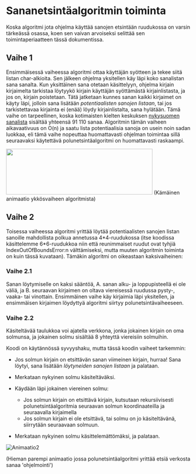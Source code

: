 # Sananetsintäalgoritmin toiminta

Koska algoritmi jota ohjelma käyttää sanojen etsintään ruudukossa on varsin tärkeässä osassa, koen sen vaivan arvoiseksi selittää sen toimintaperiaatteen tässä dokumentissa.

## Vaihe 1

Ensimmäisessä vaiheessa algoritmi ottaa käyttäjän syötteen ja tekee siitä listan char-alkioita. Sen jälkeen ohjelma yksitellen käy läpi koko sanalistan sana sanalta. Kun yksittäinen sana otetaan käsittelyyn, ohjelma kirjain kirjaimelta tarkistaa löytyykö kirjain käyttäjän syöttämästä kirjainlistasta, ja jos on, kirjain poistetaan. Tätä jatketaan kunnes sanan kaikki kirjaimet on käyty läpi, jolloin sana lisätään *potentiaalisten sanojen listaan*, tai jos tarkistettavaa kirjainta ei (enää) löydy kirjainlistalta, sana hylätään. Tämä vaihe on tarpeellinen, koska kotimaisten kielten keskuksen [nykysuomen sanalista](http://kaino.kotus.fi/sanat/nykysuomi/) sisältää yhteensä 91&nbsp;110 sanaa. Algoritmin tämän vaiheen aikavaativuus on O(n) ja saatu lista potentiaalisia sanoja on usein noin sadan luokkaa, eli tämä vaihe nopeuttaa huomattavasti ohjelman toimintaa sillä seuraavaksi käytettävä polunetsintäalgoritmi on huomattavasti raskaampi.

<img src="https://github.com/tibe314/ot-harjoitustyo/blob/master/dokumentointi/algoritmianimaatio1.gif" width="400" height="125">
(Kämäinen animaatio ykkösvaiheen algoritmista)

## Vaihe 2

Toisessa vaiheessa algoritmi yrittää löytää potentiaalisten sanojen listan sanoille mahdollista polkua annetussa 4\*4-ruudukossa (itse koodissa käsittelemme 6\*6-ruudukkoa niin että reunimmaiset ruudut ovat tyhjiä IndexOutOfBoundsError:n välttämiseksi, mutta muuten algoritmin toiminta on kuin tässä kuvataan). Tämäkin algoritmi on oikeastaan kaksivaiheinen:

### Vaihe 2.1

Sanan löytymiselle on kaksi sääntöä, A. sanan alku- ja loppupisteellä ei ole väliä, ja B. seuraavan kirjaimen on oltava viereisessä ruudussa pysty-, vaaka- tai vinottain. Ensimmäinen vaihe käy kirjaimia läpi yksitellen, ja ensimmäisen kirjaimen löydyttyä algoritmi siirtyy polunetsintävaiheeseen.

### Vaihe 2.2

Käsiteltävää taulukkoa voi ajatella verkkona, jonka jokainen kirjain on oma solmunsa, ja jokainen solmu sisältää 8 yhteyttä viereisiin solmuihin.

Koodi on käytännössä syvyyshaku, mutta tässä koodin vaiheet tarkemmin:

- Jos solmun kirjain on etsittävän sanan viimeinen kirjain, hurraa! Sana löytyi, sana lisätään *löytyneiden sanojen listaan* ja palataan.

- Merkataan nykyinen solmu käsiteltäväksi.

- Käydään läpi jokainen viereinen solmu:
    - Jos solmun kirjain on etsittävä kirjain, kutsutaan rekursiivisesti polunetsintäalgoritmia seuraavan solmun koordinaateilla ja seuraavalla kirjaimella
    - Jos solmun kirjain ei ole etsittävä, tai solmu on jo käsiteltävänä, siirrytään seuraavaan solmuun.
    
- Merkataan nykyinen solmu käsittelemättömäksi, ja palataan.



![Animaatio2](https://github.com/tibe314/ot-harjoitustyo/blob/master/dokumentointi/algoritmianimaatio2.gif)

(Hieman parempi animaatio jossa polunetsintäalgoritmi yrittää etsiä verkosta sanaa 'ohjelmointi')
